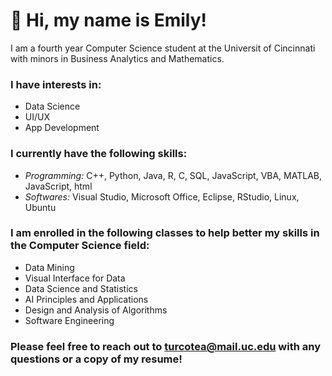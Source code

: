 # 👋 Hi, my name is Emily!
I am a fourth year Computer Science student at the Universit of Cincinnati with minors in Business Analytics and Mathematics.
### I have interests in: 
- Data Science
- UI/UX
- App Development
### I currently have the following skills:
- *Programming:* C++, Python, Java, R, C, SQL, JavaScript, VBA, MATLAB, JavaScript, html
- *Softwares:* Visual Studio, Microsoft Office, Eclipse, RStudio, Linux, Ubuntu
### I am enrolled in the following classes to help better my skills in the Computer Science field:
- Data Mining
- Visual Interface for Data
- Data Science and Statistics
- AI Principles and Applications
- Design and Analysis of Algorithms
- Software Engineering
### Please feel free to reach out to turcotea@mail.uc.edu with any questions or a copy of my resume!

<!---
eturcotte270/eturcotte270 is a ✨ special ✨ repository because its `README.md` (this file) appears on your GitHub profile.
You can click the Preview link to take a look at your changes.
--->
